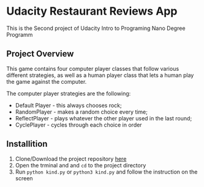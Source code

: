 # Udacity Restaurant Reviews App 
This is the Second project of Udacity Intro to Programing Nano Degree Programm

## Project Overview
This game contains four computer player classes that follow various different strategies, 
as well as a human player class that lets a human play the game against the computer.

The computer player strategies are the following:
- Default Player - this always chooses rock;
- RandomPlayer - makes a random choice every time;
- ReflectPlayer - plays whatever the other player used in the last round;
- CyclePlayer - cycles through each choice in order

## Installition
1. Clone/Download  the project repository [here](https://github.com/Raghad72/RPS-Game)
2. Open the trminal and and `cd` to the project directory
3. Run `python kind.py` or `python3 kind.py` and follow the instruction on the screen
